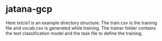 # jatana-gcp

Here txtcls1 is an example directory structure. 
The train.csv is the traninig file and vocab.csv is generated while training.
The trainer folder contains the text classification model and the task file to define the training.
